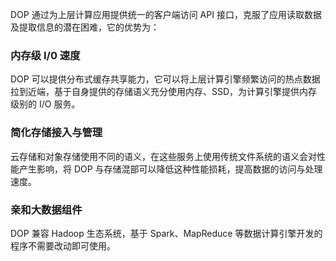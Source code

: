 DOP 通过为上层计算应用提供统一的客户端访问 API 接口，克服了应用读取数据及提取信息的潜在困难，它的优势为：
### 内存级 I/0 速度
DOP 可以提供分布式缓存共享能力，它可以将上层计算引擎频繁访问的热点数据拉到近端，基于自身提供的存储语义充分使用内存、SSD，为计算引擎提供内存级别的 I/O 服务。

### 简化存储接入与管理
云存储和对象存储使用不同的语义，在这些服务上使用传统文件系统的语义会对性能产生影响，将 DOP 与存储混部可以降低这种性能损耗，提高数据的访问与处理速度。

### 亲和大数据组件
DOP 兼容 Hadoop 生态系统，基于 Spark、MapReduce 等数据计算引擎开发的程序不需要改动即可使用。
